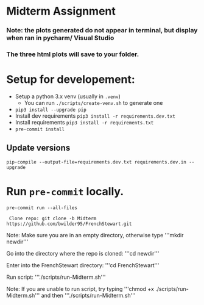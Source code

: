 # Midterm Assignment
### Note: the plots generated do not appear in terminal, but display when ran in pycharm/ Visual Studio
### The three html plots will save to your folder. 
# Setup for developement:

- Setup a python 3.x venv (usually in `.venv`)
  - You can run `./scripts/create-venv.sh` to generate one
- `pip3 install --upgrade pip`
- Install dev requirements `pip3 install -r requirements.dev.txt`
- Install requirements `pip3 install -r requirements.txt`
- `pre-commit install`

## Update versions

`pip-compile --output-file=requirements.dev.txt requirements.dev.in --upgrade`

# Run `pre-commit` locally.

`pre-commit run --all-files`

```
 Clone repo: git clone -b Midterm https://github.com/bwilder95/FrenchStewart.git
```

Note: Make sure you are in an empty directory, otherwise type '''mkdir newdir'''

Go into the directory where the repo is cloned: '''cd newdir'''

Enter into the FrenchStewart directory: '''cd FrenchStewart'''

Run script: '''./scripts/run-Midterm.sh'''

Note: If you are unable to run script, try typing '''chmod +x ./scripts/run-Midterm.sh'''
and then '''./scripts/run-Midterm.sh'''


